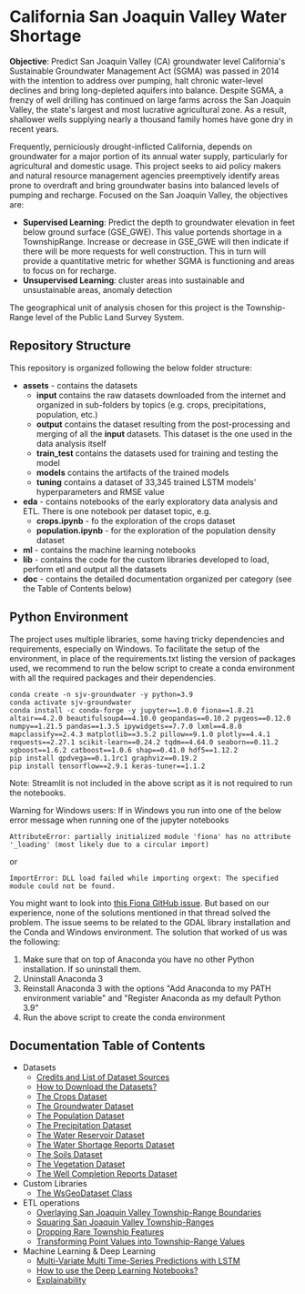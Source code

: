 # California San Joaquin Valley Water Shortage
__Objective__: Predict San Joaquin Valley (CA) groundwater level
California's Sustainable Groundwater Management Act (SGMA) was passed in 2014 with the intention to address over 
pumping, halt chronic water-level declines and bring long-depleted aquifers into balance. Despite SGMA, a frenzy of 
well drilling has continued on large farms across the San Joaquin Valley, the state's largest and most lucrative 
agricultural zone. As a result, shallower wells supplying nearly a thousand family homes have gone dry in recent years.

Frequently, perniciously drought-inflicted California, depends on groundwater for a major portion of its annual water 
supply, particularly for agricultural and domestic usage. This project seeks to aid policy makers and natural resource 
management agencies preemptively identify areas prone to overdraft and bring groundwater basins into balanced levels of 
pumping and recharge.
Focused on the San Joaquin Valley, the objectives are:
* __Supervised Learning__: Predict the depth to groundwater elevation in feet below ground surface (GSE_GWE). This value 
portends shortage in a TownshipRange. Increase or decrease in GSE_GWE will then indicate if there will be more requests 
for well construction. This in turn will provide a quantitative metric for whether SGMA is functioning and areas to 
focus on for recharge.
* __Unsupervised Learning__: cluster areas into sustainable and unsustainable areas, anomaly detection

The geographical unit of analysis chosen for this project is the Township-Range level of the Public Land Survey System.

## Repository Structure
This repository is organized following the below folder structure:
* __assets__ - contains the datasets
  * __input__ contains the raw datasets downloaded from the internet and organized in sub-folders by topics (e.g. crops,
    precipitations, population, etc.)
  * __output__ contains the dataset resulting from the post-processing and merging of all the __input__ datasets. This
    dataset is the one used in the data analysis itself
  * __train_test__ contains the datasets used for training and testing the model
  * __models__ contains the artifacts of the trained models
  * __tuning__ contains a dataset of 33,345 trained LSTM models' hyperparameters and RMSE value
* __eda__ - contains notebooks of the early exploratory data analysis and ETL. There is one notebook per dataset topic, e.g.
  * __crops.ipynb__ - fo the exploration of the crops dataset
  * __population.ipynb__ - for the exploration of the population density dataset
* __ml__ - contains the machine learning notebooks
* __lib__ - contains the code for the custom libraries developed to load, perform etl and output all the datasets
* __doc__ - contains the detailed documentation organized per category (see the Table of Contents below)

## Python Environment
The project uses multiple libraries, some having tricky dependencies and requirements, especially on Windows. To
facilitate the setup of the environment, in place of the requirements.txt listing the version of packages used, we
recommend to run the below script to create a conda environment with all the required packages and their dependencies.
```
conda create -n sjv-groundwater -y python=3.9
conda activate sjv-groundwater
conda install -c conda-forge -y jupyter==1.0.0 fiona==1.8.21 altair==4.2.0 beautifulsoup4==4.10.0 geopandas==0.10.2 pygeos==0.12.0 numpy==1.21.5 pandas==1.3.5 ipywidgets==7.7.0 lxml==4.8.0 mapclassify==2.4.3 matplotlib==3.5.2 pillow==9.1.0 plotly==4.4.1 requests==2.27.1 scikit-learn==0.24.2 tqdm==4.64.0 seaborn==0.11.2 xgboost==1.6.2 catboost==1.0.6 shap==0.41.0 hdf5==1.12.2 
pip install gpdvega==0.1.1rc1 graphviz==0.19.2 
pip install tensorflow==2.9.1 keras-tuner==1.1.2
```
Note: Streamlit is not included in the above script as it is not required to run the notebooks. 

Warning for Windows users: If in Windows you run into one of the below error message when running one of the jupyter notebooks
```
AttributeError: partially initialized module 'fiona' has no attribute '_loading' (most likely due to a circular import)
```
or
```
ImportError: DLL load failed while importing orgext: The specified module could not be found.
```

You might want to look into [this Fiona GitHub issue](https://github.com/Toblerity/Fiona/issues/944). But based on our 
experience, none of the solutions mentioned in that thread solved the problem. The issue seems to be related to the GDAL
library installation and the Conda and Windows environment. The solution that worked of us was the following:
1. Make sure that on top of Anaconda you have no other Python installation. If so uninstall them.
2. Uninstall Anaconda 3
3. Reinstall Anaconda 3 with the options "Add Anaconda to my PATH environment variable" and "Register Anaconda as my 
default Python 3.9"
4. Run the above script to create the conda environment

## Documentation Table of Contents
* Datasets
  * [Credits and List of Dataset Sources](doc/assets/credits.md)
  * [How to Download the Datasets?](doc/assets/download.md) 
  * [The Crops Dataset](doc/assets/crops.md)
  * [The Groundwater Dataset](doc/assets/groundwater.md)
  * [The Population Dataset](doc/assets/population.md)
  * [The Precipitation Dataset](doc/assets/precipitation.md)
  * [The Water Reservoir Dataset](doc/assets/reservoir.md)
  * [The Water Shortage Reports Dataset](doc/assets/shortage.md)
  * [The Soils Dataset](doc/assets/soils.md)
  * [The Vegetation Dataset](doc/assets/vegetation.md)
  * [The Well Completion Reports Dataset](doc/assets/well_completion.md)
* Custom Libraries
  * [The WsGeoDataset Class](doc/etl/wsgeodataset.md)
* ETL operations
  * [Overlaying San Joaquin Valley Township-Range Boundaries](doc/etl/township_overlay.md)
  * [Squaring San Joaquin Valley Township-Ranges](doc/etl/squaring_townships.md)
  * [Dropping Rare Township Features](doc/etl/drop_rare_features.md)
  * [Transforming Point Values into Township-Range Values](doc/etl/from_point_to_region_values.md)
* Machine Learning & Deep Learning
  * [Multi-Variate Multi Time-Series Predictions with LSTM](doc/ml/multivariate_multi_timeseries.md)
  * [How to use the Deep Learning Notebooks?](doc/ml/deeplearning.md)
  * [Explainability](doc/ml/explainability_through_shapely.md)
